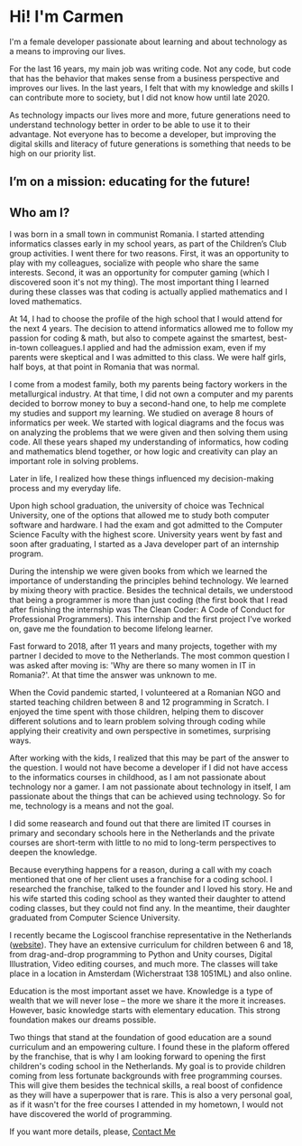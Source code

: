 # Hi! I'm Carmen

  I'm a female developer passionate about learning and about technology as a means to improving our lives.

  For the last 16 years, my main job was writing code. Not any code, but code that has the behavior that makes sense from a business perspective and improves our lives. In the last years, I felt that with my knowledge and skills I can contribute more to society, but I did not know how until late 2020.

  As technology impacts our lives more and more, future generations need to understand technology better in order to be able to use it to their advantage.
Not everyone has to become a developer, but improving the digital skills and literacy of future generations is something that needs to be high on our priority list.      
## I’m on a mission: educating for the future!
 
## Who am I?
  I was born in a small town in communist Romania. I started attending informatics classes early in my school years, as part of the Children’s Club group activities. I went there for two reasons. First, it was an opportunity to play with my colleagues, socialize with people who share the same interests. Second, it was an opportunity for computer gaming (which I discovered soon it's not my thing). The most important thing I learned during these classes was that coding is actually applied mathematics and I loved mathematics. 

  At 14, I had to choose the profile of the high school that I would attend for the next 4 years. The decision to attend informatics allowed me to follow my passion for coding & math, but also to compete against the smartest, best-in-town colleagues.I applied and had the admission exam, even if my parents were skeptical and I was admitted to this class. We were half girls, half boys, at that point in Romania that was normal. 
  
  I come from a modest family, both my parents being factory workers in the metallurgical industry. At that time, I did not own a computer and my parents decided to borrow money to buy a second-hand one, to help me complete my studies and support my learning. 
We studied on average 8 hours of informatics per week. We started with logical diagrams and the focus was on analyzing the problems that we were given and then solving them using code. All these years shaped my understanding of informatics, how coding and mathematics blend together, or how logic and creativity can play an important role in solving problems.

  Later in life, I realized how these things influenced my decision-making process and my everyday life. 
  
  Upon high school graduation, the university of choice was Technical University, one of the options that allowed me to study both computer software and hardware. I had the exam and got admitted to the Computer Science Faculty with the highest score. University years went by fast and soon after graduating, I started as a Java developer part of an internship program. 
  
  During the intenship we were given books from which we learned the importance of understanding the principles behind technology. We learned by mixing theory with practice. Besides the technical details, we understood that being a programmer is more than just coding (the first book that I read after finishing the internship was The Clean Coder: A Code of Conduct for Professional Programmers). 
  This internship and the first project I've worked on, gave me the foundation to become lifelong learner. 
  
  Fast forward to 2018, after 11 years and many projects, together with my partner I decided to move to the Netherlands. 
The most common question I was asked after moving is: 'Why are there so many women in IT in Romania?'. At that time the answer was unknown to me.

  When the Covid pandemic started, I volunteered at a Romanian NGO and started teaching children between 8 and 12 programming in Scratch. I enjoyed the time spent with those children, helping them to discover different solutions and to learn problem solving through coding while applying their creativity and own perspective in sometimes, surprising ways.

  After working with the kids, I realized that this may be part of the answer to the question. I would not have become a developer if I did not have access to the informatics courses in childhood, as I am not passionate about technology nor a gamer. I am not passionate about technology in itself, I am passionate about the things that can be achieved using technology. So for me, technology is a means and not the goal.
  
  I did some reasearch and found out that there are limited IT courses in primary and secondary schools here in the Netherlands and the private courses are short-term with little to no mid to long-term perspectives to deepen the knowledge. 
  
  Because everything happens for a reason, during a call with my coach mentioned that one of her client uses a franchise for a coding school. I researched the franchise, talked to the founder and I loved his story. He and his wife started this coding school as they wanted their daughter to attend coding classes, but they could not find any. In the meantime, their daughter graduated from Computer Science University.
  
  I recently became the Logiscool franchise representative in the Netherlands ([website](http://www.logiscool.com/nl)). They have an extensive curriculum for children between 6 and 18, from drag-and-drop programming to Python and Unity courses, Digital Illustration, Video editing courses, and much more. The classes will take place in a location in Amsterdam (Wicherstraat 138 1051ML) and also online.
  
  Education is the most important asset we have. Knowledge is a type of wealth that we will never lose – the more we share it the more it increases. However, basic knowledge starts with elementary education. This strong foundation makes our dreams possible.

  Two things that stand at the foundation of good education are a sound curriculum and an empowering culture. I found these in the plaform offered by the franchise, that is why I am looking forward to opening the first children's coding school in the Netherlands.
  My goal is to provide children coming from less fortunate backgrounds with free programming courses. This will give them besides the technical skills, a real boost of confidence as they will have a superpower that is rare. This is also a very personal goal, as if it wasn't for the free courses I attended in my hometown, I would not have discovered the world of programming.
 
If you want more details, please, [Contact Me](mailto:carmen.podar@logiscool.com)


 

